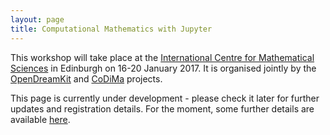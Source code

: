 ```yaml
---
layout: page
title: Computational Mathematics with Jupyter
---
```


This workshop will take place at the 
[International Centre for Mathematical Sciences](http://www.icms.org.uk/)
in Edinburgh on 16-20 January 2017. It is organised jointly by the 
[OpenDreamKit](http://opendreamkit.org/) and [CoDiMa](http://www.codima.ac.uk/)
projects.

This page is currently under development - please check it later for further 
updates and registration details. For the moment, some further details are
available [here](https://github.com/OpenDreamKit/OpenDreamKit/issues/208).

